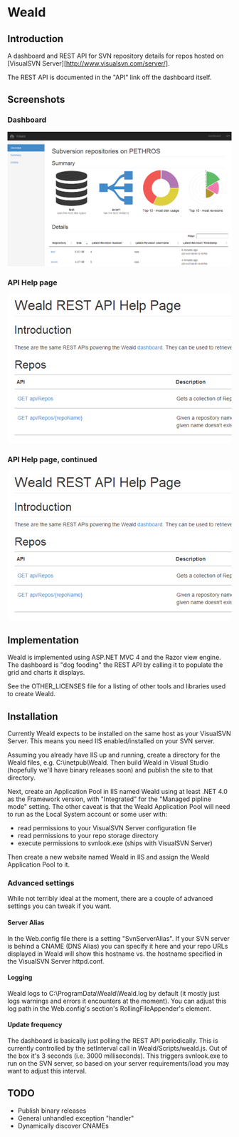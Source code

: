 Weald
=====

## Introduction

A dashboard and REST API for SVN repository details for repos hosted on [VisualSVN Server][http://www.visualsvn.com/server/].

The REST API is documented in the "API" link off the dashboard itself.

## Screenshots

### Dashboard

![Weald Dashboard](/docs/dashboard.png?raw=true "Weald Dashboard")

### API Help page

![Weald API Help Page](/docs/api1.png?raw=true "Weald API Help Page")

### API Help page, continued

![Weald API Help Page, continued](/docs/api1.png?raw=true "Weald API Help Page, continued")

## Implementation

Weald is implemented using ASP.NET MVC 4 and the Razor view engine. The dashboard is "dog fooding" the REST API by calling it to populate the grid and charts it displays.

See the OTHER_LICENSES file for a listing of other tools and libraries used to create Weald.

## Installation

Currently Weald expects to be installed on the same host as your VisualSVN Server. This means you need IIS enabled/installed on your SVN server.

Assuming you already have IIS up and running, create a directory for the Weald files, e.g. C:\inetpub\Weald. Then build Weald in Visual Studio (hopefully we'll have binary releases soon) and publish the site to that directory.

Next, create an Application Pool in IIS named Weald using at least .NET 4.0 as the Framework version, with "Integrated" for the "Managed pipline mode" setting. The other caveat is that the Weald Application Pool will need to run as the Local System account or some user with:
* read permissions to your VisualSVN Server configuration file
* read permissions to your repo storage directory
* execute permissions to svnlook.exe (ships with VisualSVN Server)

Then create a new website named Weald in IIS and assign the Weald Application Pool to it.

### Advanced settings

While not terribly ideal at the moment, there are a couple of advanced settings you can tweak if you want.

#### Server Alias

In the Web.config file there is a setting "SvnServerAlias". If your SVN server is behind a CNAME (DNS Alias) you can specify it here and your repo URLs displayed in Weald will show this hostname vs. the hostname specified in the VisualSVN Server httpd.conf.

#### Logging

Weald logs to C:\ProgramData\Weald\Weald.log by default (it mostly just logs warnings and errors it encounters at the moment). You can adjust this log path in the Web.config's <log4net> section's RollingFileAppender's <file> element.

#### Update frequency

The dashboard is basically just polling the REST API periodically. This is currently controlled by the setInterval call in Weald/Scripts/weald.js. Out of the box it's 3 seconds (i.e. 3000 milliseconds). This triggers svnlook.exe to run on the SVN server, so based on your server requirements/load you may want to adjust this interval.

## TODO

* Publish binary releases
* General unhandled exception "handler"
* Dynamically discover CNAMEs
